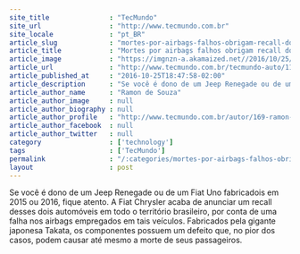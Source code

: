 ```yaml
---
site_title               : "TecMundo"
site_url                 : "http://www.tecmundo.com.br"
site_locale              : "pt_BR"
article_slug             : "mortes-por-airbags-falhos-obrigam-recall-do-jeep-renegade-e-uno-no-brasil"
article_title            : "Mortes por airbags falhos obrigam recall do Jeep Renegade e Uno no Brasil"
article_image            : "https://imgnzn-a.akamaized.net//2016/10/25/25174633856369-t1200x480.jpg"
article_url              : "http://www.tecmundo.com.br/tecmundo-auto/110997-mortes-airbags-falhos-obrigam-recall-jeep-renegade-uno-brasil.htm"
article_published_at     : "2016-10-25T18:47:58-02:00"
article_description      : "Se você é dono de um Jeep Renegade ou de um Fiat Uno fabricadois em 2015 ou 2016, fique atento. A Fiat Chrysler acaba de anunciar um recall desses dois automóveis em todo o território brasileiro, por conta de uma falha nos airbags empregados em tais veículos. Fabricados pela gigante japonesa Takata, os componentes possuem um defeito que, no pior dos casos, podem causar até mesmo a morte de seus passageiros."
article_author_name      : "Ramon de Souza"
article_author_image     : null
article_author_biography : null
article_author_profile   : "http://www.tecmundo.com.br/autor/169-ramon-de-souza/"
article_author_facebook  : null
article_author_twitter   : null
category                 : ['technology']
tags                     : ['TecMundo']
permalink                : "/:categories/mortes-por-airbags-falhos-obrigam-recall-do-jeep-renegade-e-uno-no-brasil/"
layout                   : post
---
```


Se você é dono de um Jeep Renegade ou de um Fiat Uno fabricadois em 2015 ou 2016, fique atento. A Fiat Chrysler acaba de anunciar um recall desses dois automóveis em todo o território brasileiro, por conta de uma falha nos airbags empregados em tais veículos. Fabricados pela gigante japonesa Takata, os componentes possuem um defeito que, no pior dos casos, podem causar até mesmo a morte de seus passageiros.
